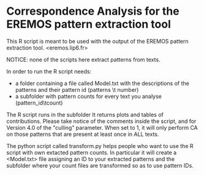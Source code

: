 # Correspondence Analysis for the EREMOS pattern extraction tool

This R script is meant to be used with the output of the EREMOS pattern extraction tool.
<eremos.lip6.fr>

NOTICE: none of the scripts here extract patterns from texts. 

In order to run the R script needs:
- a folder containing a file called Model.txt with the descriptions of the patterns and their pattern id (patterns \t number) 
- a subfolder with pattern counts for every text you analyse (pattern_id\tcount)

The R script runs in the subfolder
It returns plots and tables of contributions.
Please take notice of the comments inside the script, and for Version 4.0 of the "culling" parameter. 
When set to 1, it will only perform CA on those patterns that are present at least once in ALL texts.

The python script called transform.py helps people who want to use the R script with own extacted pattern counts.
In particular it will create a <Model.txt> file assigning an ID to your extracted patterns and the subfolder where your count files are transformed so as to use pattern IDs.

